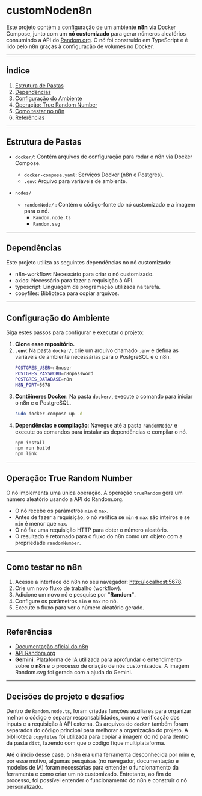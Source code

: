 # customNoden8n

Este projeto contém a configuração de um ambiente **n8n** via Docker Compose, junto com um **nó customizado** para gerar números aleatórios consumindo a API do [Random.org](https://api.random.org/). O nó foi construído em TypeScript e é lido pelo n8n graças à configuração de volumes no Docker.

---

## Índice

1.  [Estrutura de Pastas](#-estrutura-de-pastas)
2.  [Dependências](#-dependências)
3.  [Configuração do Ambiente](#️-configuração-do-ambiente)
4.  [Operação: True Random Number](#-operação-true-random-number)
5.  [Como testar no n8n](#-como-testar-no-n8n)
6.  [Referências](#-referências)

---

## Estrutura de Pastas

- `docker/`: Contém arquivos de configuração para rodar o n8n via Docker Compose.
  -   `docker-compose.yaml`: Serviços Docker (n8n e Postgres).
  -   `.env`: Arquivo para variáveis de ambiente.

- `nodes/`
  - `randomNode/` : Contém o código-fonte do nó customizado e a imagem para o nó.
      -   `Random.node.ts`
      -   `Random.svg`

---

## Dependências

Este projeto utiliza as seguintes dependências no nó customizado:

- n8n-workflow: Necessário para criar o nó customizado.
- axios: Necessário para fazer a requisição à API.
- typescript: Linguagem de programação utilizada na tarefa.
- copyfiles: Biblioteca para copiar arquivos.

---

## Configuração do Ambiente

Siga estes passos para configurar e executar o projeto:

1. **Clone esse repositório.**
2. **`.env`**: Na pasta `docker/`, crie um arquivo chamado `.env` e defina as variáveis de ambiente necessárias para o PostgreSQL e o n8n.
   ```bash
   POSTGRES_USER=n8nuser
   POSTGRES_PASSWORD=n8npassword
   POSTGRES_DATABASE=n8n
   N8N_PORT=5678
   ```
3. **Contêineres Docker**: Na pasta `docker/`, execute o comando para iniciar o n8n e o PostgreSQL.
   ```bash
   sudo docker-compose up -d
   ```
4. **Dependências e compilação**: Navegue até a pasta `randomNode/` e execute os comandos para instalar as dependências e compilar o nó.
   ```bash
   npm install
   npm run build
   npm link
   ```

---

## Operação: True Random Number

O nó implementa uma única operação. A operação `trueRandom` gera um número aleatório usando a API do Random.org.

- O nó recebe os parâmetros `min` e `max`.
- Antes de fazer a requisição, o nó verifica se `min` e `max` são inteiros e se `min` é menor que `max`.
- O nó faz uma requisição HTTP para obter o número aleatório.
- O resultado é retornado para o fluxo do n8n como um objeto com a propriedade `randomNumber`.

---

## Como testar no n8n

1. Acesse a interface do n8n no seu navegador: [http://localhost:5678](http://localhost:5678).
2. Crie um novo fluxo de trabalho (workflow).
3. Adicione um novo nó e pesquise por **"Random"**.
4. Configure os parâmetros `min` e `max` no nó.
5. Execute o fluxo para ver o número aleatório gerado.

---

## Referências

- [Documentação oficial do n8n](https://docs.n8n.io/)
- [API Random.org](https://www.random.org/clients/http/)
- **Gemini**: Plataforma de IA utilizada para aprofundar o entendimento sobre o **n8n** e o processo de criação de nós customizados. A imagem Random.svg foi gerada com a ajuda do Gemini.


--- 

## Decisões de projeto e desafios

Dentro de `Random.node.ts`, foram criadas funções auxiliares para organizar melhor o código e separar responsabilidades, como a verificação dos inputs e a requisição à API externa. Os arquivos do `docker` também foram separados do código principal para melhorar a organização do projeto. A bibliioteca `copyfiles` foi utilizada para copiar a imagem do nó para dentro da pasta `dist`, fazendo com que o código fique multiplataforma.

Até o início desse case, o n8n era uma ferramenta desconhecida por mim e, por esse motivo, algumas pesquisas (no navegador, documentação e modelos de IA) foram necessárias para entender o funcionamento da ferramenta e como criar um nó customizado. Entretanto, ao fim do processo, foi possível entender o funcionamento do n8n e construir o nó personalizado.
